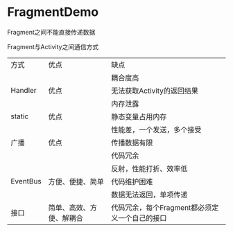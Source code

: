 # FragmentDemo

Fragment之间不能直接传递数据

Fragment与Activity之间通信方式

<table>
           <tr>
                      <td>方式</td>
                      <td>优点</td>
                      <td>缺点</td>
           </tr>
           <tr>
                      <td rowspan="3">Handler</td>
                      <td rowspan="3">优点</td>
                      <td>耦合度高</td>
           </tr>
           <tr>
                      <td>无法获取Activity的返回结果</td>
           </tr>
           <tr>
                      <td>内存泄露</td>
           </tr>
           <tr>
                      <td>static</td>
                      <td>优点</td>
                      <td>静态变量占用内存</td>
           </tr>
           <tr>
                      <td rowspan="3">广播</td>
                      <td rowspan="3">优点</td>
                      <td>性能差，一个发送，多个接受</td>
           </tr>
           <tr>
                      <td>传播数据有限</td>
           </tr>
           <tr>
                      <td>代码冗余</td>
           </tr>
            <tr>
                      <td rowspan="3">EventBus</td>
                      <td rowspan="3">方便、便捷、简单</td>
                      <td>反射，性能打折、效率低</td>
           </tr>
           <tr>
                      <td>代码维护困难</td>
           </tr>
           <tr>
                      <td>数据无法返回，单项传递</td>
           </tr>
            <tr>
                      <td>接口</td>
                      <td>简单、高效、方便、解耦合</td>
                      <td>代码冗余，每个Fragment都必须定义一个自己的接口</td>
           </tr>
</table>
